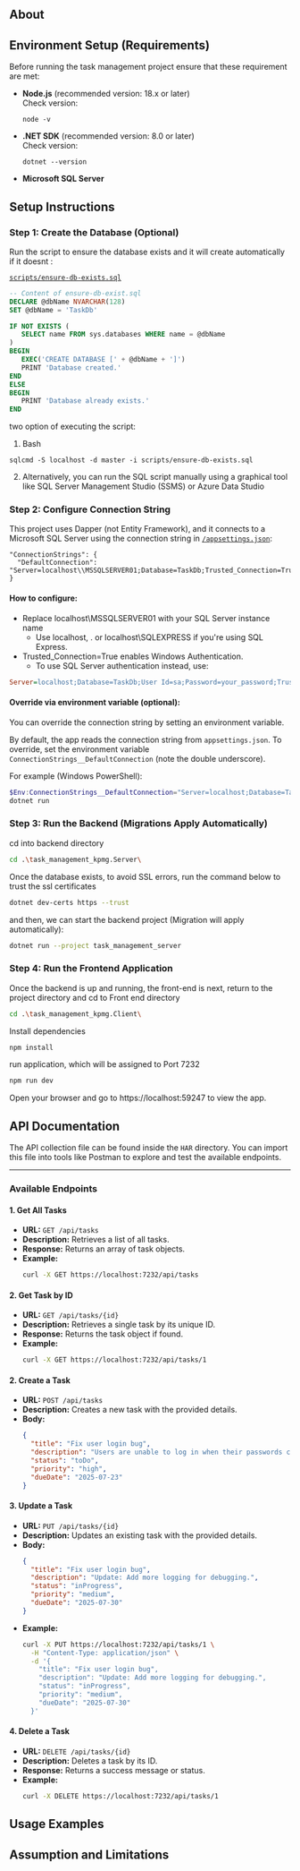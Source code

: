 
## About
## Environment Setup (Requirements)

Before running the task management project ensure that these requirement are met:
- **Node.js** (recommended version: 18.x or later)  
  Check version:  
    ```
    node -v
    ```

- **.NET SDK** (recommended version: 8.0 or later)  
  Check version:  
    ```
    dotnet --version
    ```

- **Microsoft SQL Server**


## Setup Instructions
### Step 1: Create the Database (Optional)
Run the script to ensure the database exists and it will create automatically if it doesnt :

 [`scripts/ensure-db-exists.sql`](task_management_kpmg.Server/Scripts/ensure-db-exists.sql)

 ```sql
 -- Content of ensure-db-exist.sql
DECLARE @dbName NVARCHAR(128)
SET @dbName = 'TaskDb'

IF NOT EXISTS (
    SELECT name FROM sys.databases WHERE name = @dbName
)
BEGIN
    EXEC('CREATE DATABASE [' + @dbName + ']')
    PRINT 'Database created.'
END
ELSE
BEGIN
    PRINT 'Database already exists.'
END
```

two option of executing the script:

1. Bash

```
sqlcmd -S localhost -d master -i scripts/ensure-db-exists.sql
```

2. Alternatively, you can run the SQL script manually using a graphical tool like SQL Server Management Studio (SSMS) or Azure Data Studio

### Step 2: Configure Connection String
This project uses Dapper (not Entity Framework), and it connects to a Microsoft SQL Server using the connection string in [`/appsettings.json`](task_management_kpmg.Server/appsettings.json):

```
"ConnectionStrings": {
  "DefaultConnection": "Server=localhost\\MSSQLSERVER01;Database=TaskDb;Trusted_Connection=True;TrustServerCertificate=True;"
}

```

#### How to configure:
- Replace localhost\\MSSQLSERVER01 with your SQL Server instance name
    - Use localhost, . or localhost\\SQLEXPRESS if you're using SQL Express.
- Trusted_Connection=True enables Windows Authentication.
    - To use SQL Server authentication instead, use:
```ini
Server=localhost;Database=TaskDb;User Id=sa;Password=your_password;TrustServerCertificate=True;
```

#### Override via environment variable (optional):

You can override the connection string by setting an environment variable.

By default, the app reads the connection string from `appsettings.json`. To override, set the environment variable `ConnectionStrings__DefaultConnection` (note the double underscore).

For example (Windows PowerShell):

```powershell
$Env:ConnectionStrings__DefaultConnection="Server=localhost;Database=TaskDb;Trusted_Connection=True;"
dotnet run
```


### Step 3: Run the Backend (Migrations Apply Automatically)


cd into backend directory

```bash
cd .\task_management_kpmg.Server\
```

Once the database exists, to avoid SSL errors, run the command below to trust the ssl certificates


```bash
dotnet dev-certs https --trust
```

and then, we can start the backend project (Migration will apply automatically):

```bash
dotnet run --project task_management_server
```

### Step 4: Run the Frontend Application
Once the backend is up and running, the front-end is next, return to the project directory and cd to Front end directory


```bash
cd .\task_management_kpmg.Client\
```

Install dependencies 

```bash
npm install 
```

run application, which will be assigned to Port 7232
```bash
npm run dev
```

Open your browser and go to https://localhost:59247 to view the app.



## API Documentation

The API collection file can be found inside the `HAR` directory. You can import this file into tools like Postman to explore and test the available endpoints.

---

### Available Endpoints

#### 1. Get All Tasks
- **URL:** `GET /api/tasks`
- **Description:** Retrieves a list of all tasks.
- **Response:** Returns an array of task objects.
- **Example:**
  ```bash
  curl -X GET https://localhost:7232/api/tasks
  ```

#### 2. Get Task by ID
- **URL:** `GET /api/tasks/{id}`
- **Description:** Retrieves a single task by its unique ID.
- **Response:** Returns the task object if found.
- **Example:**
  ```bash
  curl -X GET https://localhost:7232/api/tasks/1
  ```

#### 2. Create a Task
- **URL:** `POST /api/tasks`
- **Description:** Creates a new task with the provided details.
- **Body:**
  ```json
  {
    "title": "Fix user login bug",
    "description": "Users are unable to log in when their passwords contain special characters...",
    "status": "toDo",
    "priority": "high",
    "dueDate": "2025-07-23"
  }
  ```

#### 3. Update a Task
- **URL:** `PUT /api/tasks/{id}`
- **Description:** Updates an existing task with the provided details.
- **Body:**
  ```json
  {
    "title": "Fix user login bug",
    "description": "Update: Add more logging for debugging.",
    "status": "inProgress",
    "priority": "medium",
    "dueDate": "2025-07-30"
  }
  ```
- **Example:**
  ```bash
  curl -X PUT https://localhost:7232/api/tasks/1 \
    -H "Content-Type: application/json" \
    -d '{
      "title": "Fix user login bug",
      "description": "Update: Add more logging for debugging.",
      "status": "inProgress",
      "priority": "medium",
      "dueDate": "2025-07-30"
    }'
  ```

#### 4. Delete a Task
- **URL:** `DELETE /api/tasks/{id}`
- **Description:** Deletes a task by its ID.
- **Response:** Returns a success message or status.
- **Example:**
  ```bash
  curl -X DELETE https://localhost:7232/api/tasks/1
  ```




## Usage Examples
## Assumption and Limitations

